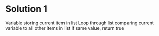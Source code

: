 # Solution 1

Variable storing current item in list
Loop through list comparing current variable to all other items in list
If same value, return true